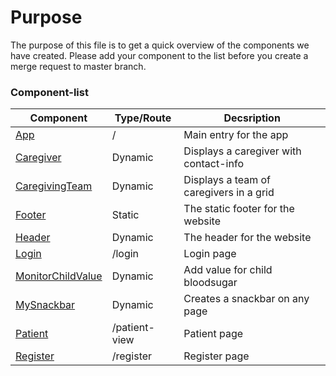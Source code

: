 # Purpose
The purpose of this file is to get a quick overview of the components we have created. Please add your component to the list before you create a merge request to master branch.

### Component-list

| Component | Type/Route | Decsription |
| ---      |  ------  |---------|
| [App](App.js)   | /   | Main entry for the app   |
| [Caregiver](Caregiver.js)   |  Dynamic  | Displays a caregiver with contact-info   |
| [CaregivingTeam](CaregivingTeam.js)   | Dynamic   | Displays a team of caregivers in a grid   |
| [Footer](Footer.js)   | Static   | The static footer for the website   |
| [Header](Header.js)   |  Dynamic  | The header for the website   |
| [Login](Login.js)   | /login   | Login page   |
| [MonitorChildValue](MonitorChildValue.js) | Dynamic | Add value for child bloodsugar |
| [MySnackbar](MySnackbar.js) | Dynamic | Creates a snackbar on any page |
| [Patient](Patient.js)   | /patient-view   | Patient page   |
| [Register](Register.js)   | /register   | Register page   |
